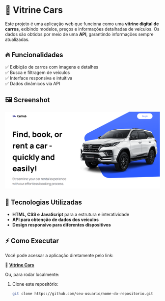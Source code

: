# 🚗 Vitrine Cars  

Este projeto é uma aplicação web que funciona como uma **vitrine digital de carros**, exibindo modelos, preços e informações detalhadas de veículos. Os dados são obtidos por meio de uma **API**, garantindo informações sempre atualizadas.  

## 🔥 Funcionalidades  

✅ Exibição de carros com imagens e detalhes  
✅ Busca e filtragem de veículos  
✅ Interface responsiva e intuitiva  
✅ Dados dinâmicos via API  

## 🖼️ Screenshot  

![Screenshot da aplicação](VitrineCarro.png)  
 

## 🚀 Tecnologias Utilizadas  

- **HTML, CSS e JavaScript** para a estrutura e interatividade  
- **API para obtenção de dados dos veículos**  
- **Design responsivo para diferentes dispositivos**  

## ⚡ Como Executar  

Você pode acessar a aplicação diretamente pelo link:  

🔗 **[Vitrine Cars](https://vitrinecars.netlify.app)**  

Ou, para rodar localmente:  

1. Clone este repositório:  
   ```bash
   git clone https://github.com/seu-usuario/nome-do-repositorio.git
